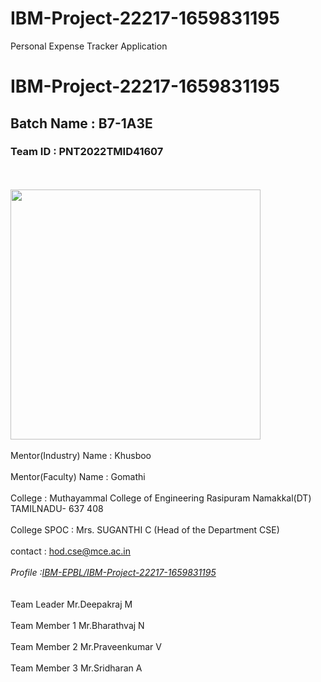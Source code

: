 # IBM-Project-22217-1659831195
Personal Expense Tracker Application
<!DOCTYPE>
<html>
<head>
<h1>IBM-Project-22217-1659831195</h1>
  <h2>Batch Name : B7-1A3E</h2>
 <h3>Team ID : PNT2022TMID41607</h3>
  </head>
<br>
<br>
  <img src ="https://encrypted-tbn0.gstatic.com/images?q=tbn:ANd9GcSOkn2j8enyjE7epRL7Z4yfNMu_DBXHFeGQJQ&usqp=CAU" height="400" width="400">
<br>
<br>
Mentor(Industry) Name : Khusboo
<br>
<br>
Mentor(Faculty)  Name : Gomathi
<br>
<br>
College : Muthayammal College of Engineering Rasipuram Namakkal(DT) TAMILNADU- 637 408
<br>
<br>
College SPOC : Mrs. SUGANTHI C (Head of the Department CSE)
<br>
<br>
contact : <a href="hod.cse@mce.ac.in">hod.cse@mce.ac.in</a>
<br>
<br> 
<address>Profile :<a href="https://github.com/IBM-EPBL/IBM-Project-22217-1659831195">IBM-EPBL/IBM-Project-22217-1659831195 </a>
</address>
<br>
<br>
Team Leader   Mr.Deepakraj M
<br>
<br>
Team Member 1 Mr.Bharathvaj N
<br>
<br>
Team Member 2 Mr.Praveenkumar V
<br>
<br>
Team Member 3 Mr.Sridharan A
</html>
